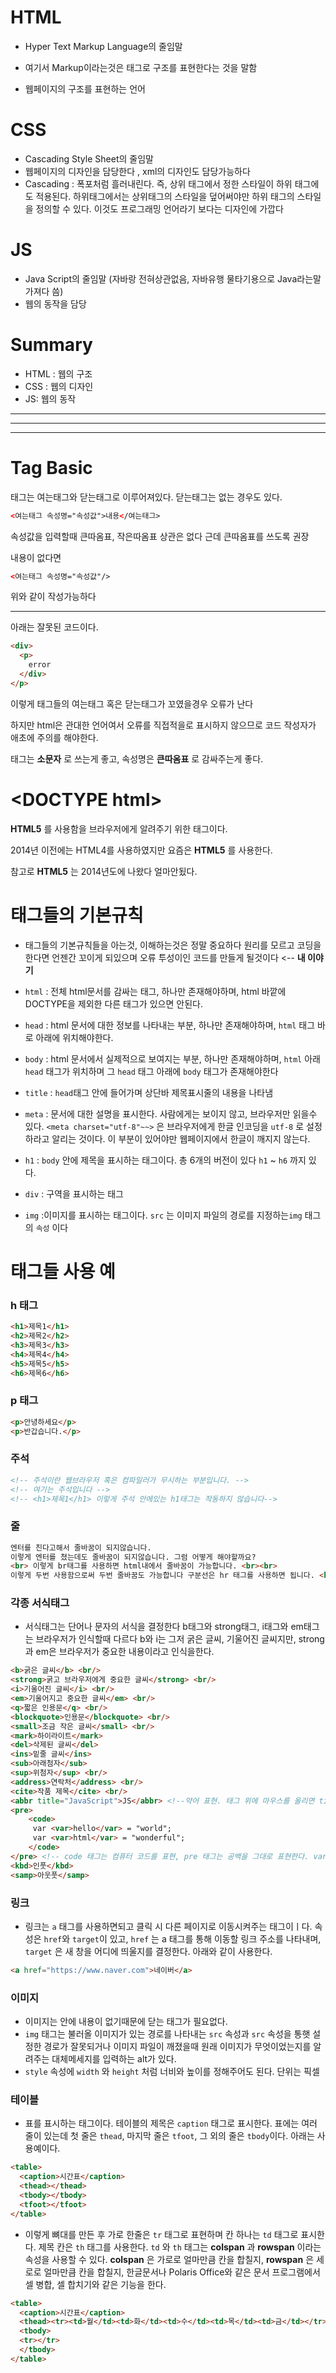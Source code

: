 # HTML

- Hyper Text Markup Language의 줄임말
- 여기서 Markup이라는것은 태그로 구조를 표현한다는 것을 말함

- 웹페이지의 구조를 표현하는 언어



# CSS

- Cascading Style Sheet의 줄임말
- 웹페이지의 디자인을 담당한다 , xml의 디자인도 담당가능하다
- Cascading : 폭포처럼 흘러내린다. 즉, 상위 태그에서 정한 스타일이 하위 태그에도 적용된다. 하위태그에서는 상위태그의 스타일을 덮어써야만 하위 태그의 스타일을 정의할 수 있다. 이것도 프로그래밍 언어라기 보다는 디자인에 가깝다



# JS

- Java Script의 줄임말 (자바랑 전혀상관없음, 자바유행 물타기용으로 Java라는말 가져다 씀)
- 웹의 동작을 담당



# Summary

- HTML : 웹의 구조
- CSS : 웹의 디자인
- JS: 웹의 동작



---

---

---



# Tag Basic



태그는 여는태그와 닫는태그로 이루어져있다. 닫는태그는 없는 경우도 있다.

``` html
<여는태그 속성명="속성값">내용</여는태그>
```

속성값을 입력할때 큰따옴표, 작은따옴표 상관은 없다 근데 큰따옴표를 쓰도록 권장

내용이 없다면

```html
<여는태그 속성명="속성값"/>
```

위와 같이 작성가능하다



---



아래는 잘못된 코드이다.

```html
<div>
  <p>
    error
  </div>
</p>
```

이렇게 태그들의 여는태그 혹은 닫는태그가 꼬였을경우 오류가 난다

하지만 html은 관대한 언어여서 오류를 직접적을로 표시하지 않으므로 코드 작성자가 애초에 주의를 해야한다.

태그는 **소문자** 로 쓰는게 좋고, 속성명은 **큰따옴표** 로 감싸주는게 좋다.



# \<DOCTYPE html\>

**HTML5** 를 사용함을 브라우저에게 알려주기 위한 태그이다.

2014년 이전에는 HTML4를 사용하였지만 요즘은 **HTML5** 를 사용한다.

참고로 **HTML5** 는 2014년도에 나왔다 얼마안됬다.



# 태그들의 기본규칙

- 태그들의 기본규칙들을 아는것, 이해하는것은 정말 중요하다 원리를 모르고 코딩을 한다면 언젠간 꼬이게 되있으며 오류 투성이인 코드를 만들게 될것이다 <-- **내 이야기**

- `html` : 전체 html문서를 감싸는 태그, 하나만 존재해야하며, html 바깥에 DOCTYPE을 제외한 다른 태그가 있으면 안된다.

- `head` : html 문서에 대한 정보를 나타내는 부분, 하나만 존재해야하며, `html` 태그 바로 아래에 위치해야한다.

- `body` : html 문서에서 실제적으로 보여지는 부분, 하나만 존재해야하며, `html` 아래 `head` 태그가 위치하며 그 `head` 태그 아래에 `body` 태그가 존재해야한다

- `title` : `head`태그 안에 들어가며 상단바 제목표시줄의 내용을 나타냄

- `meta` : 문서에 대한 설명을 표시한다. 사람에게는 보이지 않고, 브라우저만 읽을수 있다. `<meta charset="utf-8"~~>` 은 브라우저에게 한글 인코딩을 `utf-8` 로 설정하라고 알리는 것이다. 이 부분이 있어야만 웹페이지에서 한글이 깨지지 않는다.

- `h1` : `body` 안에 제목을 표시하는 태그이다. 총 6개의 버전이 있다 `h1` ~ `h6`  까지 있다.

- `div` : 구역을 표시하는 태그

- `img` :이미지를 표시하는 태그이다. `src` 는 이미지 파일의 경로를 지정하는`img` 태그의  `속성`  이다

  

# 태그들 사용 예

### h 태그

```html
<h1>제목1</h1>
<h2>제목2</h2>
<h3>제목3</h3>
<h4>제목4</h4>
<h5>제목5</h5>
<h6>제목6</h6>
```



### p 태그

``` html
<p>안녕하세요</p>
<p>반갑습니다.</p>
```



### 주석

```html
<!-- 주석이란 웹브라우저 혹은 컴파일러가 무시하는 부분입니다. -->
<!-- 여기는 주석입니다 -->
<!-- <h1>제목1</h1> 이렇게 주석 안에있는 h1태그는 작동하지 않습니다-->
```



### 줄

```html
엔터를 친다고해서 줄바꿈이 되지않습니다.
이렇게 엔터를 쳤는데도 줄바꿈이 되지않습니다. 그럼 어떻게 해야할까요?
<br> 이렇게 br태그를 사용하면 html내에서 줄바꿈이 가능합니다. <br><br>
이렇게 두번 사용함으로써 두번 줄바꿈도 가능합니다 구분선은 hr 태그를 사용하면 됩니다. <hr>
```



### 각종 서식태그

- 서식태그는 단어나 문자의 서식을 결정한다 b태그와 strong태그, i태그와 em태그는 브라우저가 인식할때 다르다 b와 i는 그저 굵은 글씨, 기울어진 글씨지만, strong과 em은 브라우저가 중요한 내용이라고 인식을한다.

``` html
<b>굵은 글씨</b> <br/>
<strong>굵고 브라우저에게 중요한 글씨</strong> <br/>
<i>기울어진 글씨</i> <br/>
<em>기울어지고 중요한 글씨</em> <br/>
<q>짧은 인용문</q> <br/>
<blockquote>인용문</blockquote> <br/>
<small>조금 작은 글씨</small> <br/>
<mark>하이라이트</mark>
<del>삭제된 글씨</del>
<ins>밑줄 글씨</ins>
<sub>아래첨자</sub>
<sup>위첨자</sup> <br/>
<address>연락처</address> <br/>
<cite>작품 제목</cite> <br/>
<abbr title="JavaScript">JS</abbr> <!--약어 표현. 태그 위에 마우스를 올리면 title 속성의 설명이 뜬다 -->
<pre>
	<code>
	 var <var>hello</var> = "world";
	 var <var>html</var> = "wonderful";
	</code>
</pre> <!-- code 태그는 컴퓨터 코드를 표현, pre 태그는 공백을 그대로 표현한다. var 태그는 변수를 표현한다.-->
<kbd>인풋</kbd>
<samp>아웃풋</samp>
```



### 링크

- 링크는 `a` 태그를 사용하면되고 클릭 시 다른 페이지로 이동시켜주는 태그이ㅣ다. 속성은 `href`와 `target`이 있고, `href` 는 a 태그를 통해 이동할 링크 주소를 나타내며, `target` 은 새 창을 어디에 띄울지를 결정한다. 아래와 같이 사용한다.

```html
<a href="https://www.naver.com">네이버</a>
```



### 이미지

- 이미지는 안에 내용이 없기때문에 닫는 태그가 필요없다.
- `img` 태그는 불러올 이미지가 있는 경로를 나타내는 `src` 속성과 `src` 속성을 통햇 설정한 경로가 잘못되거나 이미지 파일이 깨졌을때 원래 이미지가 무엇이었는지를 알려주는 대체메세지를 입력하는 alt가 있다. 
- `style` 속성에 `width` 와 `height` 처럼 너비와 높이를 정해주어도 된다. 단위는 픽셀



### 테이블

- 표를 표시하는 태그이다. 테이블의 제목은 `caption` 태그로 표시한다. 표에는 여러 줄이 있는데 첫 줄은 `thead`, 마지막 줄은 `tfoot`, 그 외의 줄은 `tbody`이다. 아래는 사용예이다.

```html
<table>
  <caption>시간표</caption>
  <thead></thead>
  <tbody></tbody>
  <tfoot></tfoot>
</table>
```

- 이렇게 뼈대를 만든 후 가로 한줄은 `tr` 태그로 표현하며 칸 하나는 `td` 태그로 표시한다. 제목 칸은 `th` 태그를 사용한다. `td` 와 `th` 태그는 **colspan** 과 **rowspan** 이라는 속성을 사용할 수 있다. **colspan** 은 가로로 얼마만큼 칸을 합칠지, **rowspan** 은 세로로 얼마만큼 칸을 합칠지, 한글문서나 Polaris Office와 같은 문서 프로그램에서 셀 병합, 셀 합치기와 같은 기능을 한다.

```html
<table>
  <caption>시간표</caption>
  <thead><tr><td>월</td><td>화</td><td>수</td><td>목</td><td>금</td></tr></thead>
  <tbody>
  <tr></tr>
  </tbody>
</table>
```

